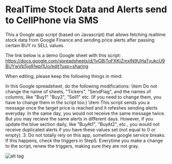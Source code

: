 # RealTime Stock Data and Alerts send to CellPhone via SMS
This a Google app script (based on Javascript) that allows fetching realtime stock data from Google Finance and sending price alerts after passing certain BUY ro SELL values.

The link below is a demo Google sheet with this script:
https://docs.google.com/spreadsheets/d/1vGBjToFXKiZmxlN9UHaTyukcU9BUYwVb5jq91epI1Uo/edit?usp=sharing

When editing, please keep the following things in mind:


In this Google spreadsheet, do the following modifications:
\item Do not change the name of sheets, "Tickers", "SendFlag", and the names of columns, like "Buy1" "Buy2", "Sell1" etc. 
      (If you need to change them, you have to change them in the script too.)
\item This script sends you a message once the target price is reached and it refeshes sending alerts everyday. In the same day, you would not receive the same message twice. But you may recieve the same alerts in different days. However, if you update the blue section daily, like "BuyAt1", "BuyAt2", etc., you would not receive duplicated alerts if you have these values set (not equal to 0 or empty). 
3. Do not totally rely on this app, sometimes google service breaks. If this happens, check the triggers in Step5. Everytime you make a change to the script, renew the triggers, making sure they are not gray.

![alt tag](https://cloud.githubusercontent.com/assets/10473229/20589811/ab5c0d14-b1d3-11e6-914c-5b9225170805.png)
